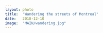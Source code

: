 ```yaml
---
layout: photo
title:  "Wandering the streets of Montreal"
date:   2018-12-10
image:	"MAIN/wandering.jpg"
---
```



